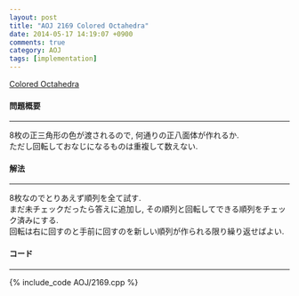 ```yaml
---
layout: post
title: "AOJ 2169 Colored Octahedra"
date: 2014-05-17 14:19:07 +0900
comments: true
category: AOJ
tags: [implementation]
---
```


[Colored Octahedra](http://judge.u-aizu.ac.jp/onlinejudge/description.jsp?id=2169)

#### 問題概要

****

8枚の正三角形の色が渡されるので, 何通りの正八面体が作れるか.  
ただし回転しておなじになるものは重複して数えない.

#### 解法

****

8枚なのでとりあえず順列を全て試す.  
まだ未チェックだったら答えに追加し, その順列と回転してできる順列をチェック済みにする.  
回転は右に回すのと手前に回すのを新しい順列が作られる限り繰り返せばよい.

#### コード

****

{% include_code AOJ/2169.cpp %}
